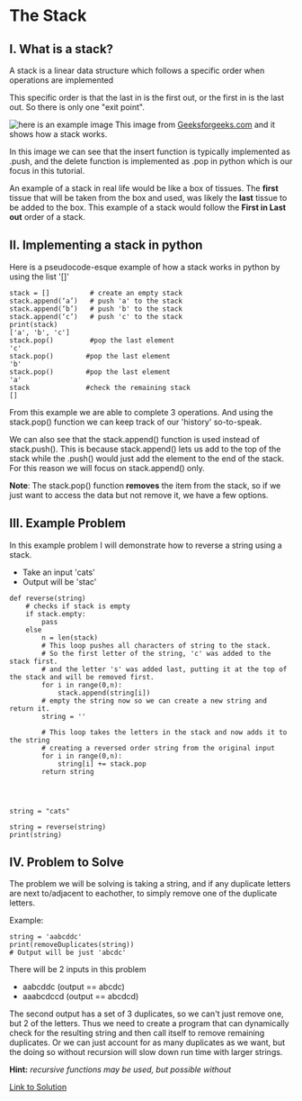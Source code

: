 # The Stack
## I. What is a stack?

A stack is a linear data structure which follows a specific order when operations are implemented

This specific order is that the last in is the first out, or the first in is the last out. So there is only one "exit point". 

![here is an example image](https://media.geeksforgeeks.org/wp-content/cdn-uploads/gq/2013/03/stack.png)
This image from [Geeksforgeeks.com](https://www.geeksforgeeks.org/stack-in-python/) and it shows how a stack works.

In this image we can see that the insert function is typically implemented as .push, and the delete function is implemented as .pop in python which is our focus in this tutorial.

An example of a stack in real life would be like a box of tissues. The **first** tissue that will be taken from the box and used, was likely the **last** tissue to be added to the box. This example of a stack would follow the **First in Last out** order of a stack.

## II. Implementing a stack in python
Here is a pseudocode-esque example of how a stack works in python by using the list '[]'

```
stack = []          # create an empty stack
stack.append(‘a’)   # push 'a' to the stack
stack.append(‘b’)   # push 'b' to the stack
stack.append(‘c’)   # push 'c' to the stack
print(stack)
['a', 'b', 'c']
stack.pop()         #pop the last element
'c'
stack.pop()        #pop the last element
'b'
stack.pop()        #pop the last element
'a'
stack              #check the remaining stack
[]
```
From this example we are able to complete 3 operations. And using the stack.pop() function we can keep track of our 'history' so-to-speak. 

We can also see that the stack.append() function is used instead of stack.push(). This is because stack.append() lets us add to the top of the stack while the .push() would just add the element to the end of the stack. 
For this reason we will focus on stack.append() only.

**Note**: The stack.pop() function **removes** the item from the stack, so if we just want to access the data but not remove it, we have a few options.

## III. Example Problem
In this example problem I will demonstrate how to reverse a string using a stack. 

- Take an input 'cats' 
- Output will be 'stac' 

```
def reverse(string)
    # checks if stack is empty
    if stack.empty:
        pass
    else
        n = len(stack)
        # This loop pushes all characters of string to the stack. 
        # So the first letter of the string, 'c' was added to the stack first. 
        # and the letter 's' was added last, putting it at the top of the stack and will be removed first.
        for i in range(0,n):
            stack.append(string[i])
        # empty the string now so we can create a new string and return it. 
        string = ''

        # This loop takes the letters in the stack and now adds it to the string
        # creating a reversed order string from the original input
        for i in range(0,n):
            string[i] += stack.pop
        return string


            

string = "cats"

string = reverse(string)
print(string)
```

## IV. Problem to Solve

The problem we will be solving is taking a string, and if any duplicate letters are next to/adjacent to eachother, to simply remove one of the duplicate letters. 

Example:
```
string = 'aabcddc'
print(removeDuplicates(string))
# Output will be just 'abcdc'
```  

There will be 2 inputs in this problem

- aabcddc (output == abcdc)
- aaabcdccd (output == abcdcd)

The second output has a set of 3 duplicates, so we can't just remove one, but 2 of the letters.
Thus we need to create a program that can dynamically check for the resulting string and then call itself to remove remaining duplicates. Or we can just account for as many duplicates as we want, but the doing so without recursion will slow down run time with larger strings.

**Hint:** *recursive functions may be used, but possible without*

[Link to Solution](stacksolution.md)


